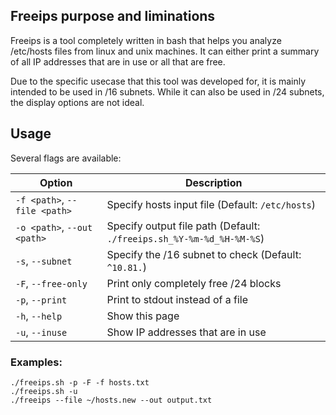 ## Freeips purpose and liminations

Freeips is a tool completely written in bash that helps you analyze /etc/hosts files from linux and unix machines. It can either print a summary of all IP addresses that are in use or all that are free.

Due to the specific usecase that this tool was developed for, it is mainly intended to be used in /16 subnets. While it can also be used in /24 subnets, the display options are not ideal.

## Usage

Several flags are available:

| Option                | Description                                                         |
|-----------------------|---------------------------------------------------------------------|
| `-f <path>`, `--file <path>` | Specify hosts input file (Default: `/etc/hosts`)                    |
| `-o <path>`, `--out <path>` | Specify output file path (Default: `./freeips.sh_%Y-%m-%d_%H-%M-%S`) |
| `-s`, `--subnet`      | Specify the /16 subnet to check (Default: `^10.81.`)               |
| `-F`, `--free-only`   | Print only completely free /24 blocks                              |
| `-p`, `--print`       | Print to stdout instead of a file                                  |
| `-h`, `--help`        | Show this page                                                     |
| `-u`, `--inuse`       | Show IP addresses that are in use                                  |

### Examples:

```
./freeips.sh -p -F -f hosts.txt
./freeips.sh -u
./freeips --file ~/hosts.new --out output.txt
```